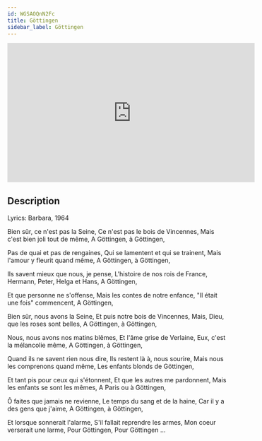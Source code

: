 ```yaml
---
id: WGSAOQnN2Fc
title: Göttingen
sidebar_label: Göttingen
---
```


<iframe
  width="560"
  height="315"
  src="https://www.youtube.com/embed/WGSAOQnN2Fc"
  title="YouTube video player"
  frameborder="0"
  allow="accelerometer; autoplay; clipboard-write; encrypted-media; gyroscope; picture-in-picture; web-share"
  referrerpolicy="strict-origin-when-cross-origin"
  allowfullscreen
></iframe>

## Description

Lyrics: Barbara, 1964

Bien sûr, ce n'est pas la Seine, 
Ce n'est pas le bois de Vincennes, 
Mais c'est bien joli tout de même, 
A Göttingen, à Göttingen,

Pas de quai et pas de rengaines, 
Qui se lamentent et qui se trainent, 
Mais l'amour y fleurit quand même, 
A Göttingen, à Göttingen,

Ils savent mieux que nous, je pense, 
L'histoire de nos rois de France, 
Hermann, Peter, Helga et Hans, 
A Göttingen,

Et que personne ne s'offense, 
Mais les contes de notre enfance, 
"Il était une fois" commencent, 
A Göttingen,

Bien sûr, nous avons la Seine, 
Et puis notre bois de Vincennes, 
Mais, Dieu, que les roses sont belles, 
A Göttingen, à Göttingen,

Nous, nous avons nos matins blêmes, 
Et l'âme grise de Verlaine, 
Eux, c'est la mélancolie même, 
A Göttingen, à Göttingen,

Quand ils ne savent rien nous dire, 
Ils restent là à, nous sourire, 
Mais nous les comprenons quand même, 
Les enfants blonds de Göttingen,

Et tant pis pour ceux qui s'étonnent, 
Et que les autres me pardonnent, 
Mais les enfants se sont les mêmes, 
A Paris ou à Göttingen,

Ô faites que jamais ne revienne, 
Le temps du sang et de la haine, 
Car il y a des gens que j'aime, 
A Göttingen, à Göttingen,

Et lorsque sonnerait l'alarme, 
S'il fallait reprendre les armes, 
Mon coeur verserait une larme, 
Pour Göttingen, Pour Göttingen ...
